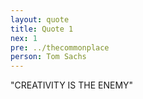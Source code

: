 ```yaml
---
layout: quote
title: Quote 1
nex: 1
pre: ../thecommonplace
person: Tom Sachs
---
```

"CREATIVITY IS THE ENEMY"
